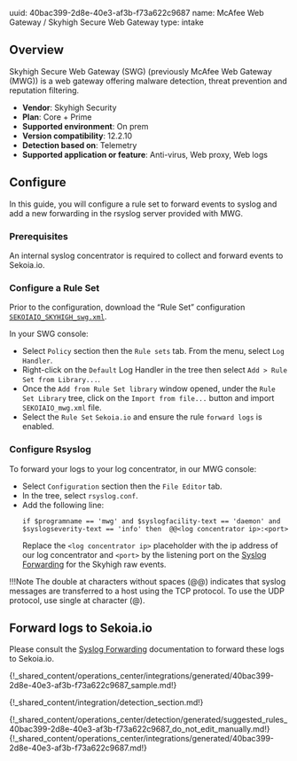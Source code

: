 uuid: 40bac399-2d8e-40e3-af3b-f73a622c9687
name: McAfee Web Gateway / Skyhigh Secure Web Gateway
type: intake

## Overview
Skyhigh Secure Web Gateway (SWG) (previously McAfee Web Gateway (MWG)) is a web gateway offering malware detection, threat prevention and reputation filtering.

- **Vendor**: Skyhigh Security
- **Plan**: Core + Prime
- **Supported environment**: On prem 
- **Version compatibility**: 12.2.10
- **Detection based on**: Telemetry
- **Supported application or feature**: Anti-virus, Web proxy,	Web logs	


## Configure

In this guide, you will configure a rule set to forward events to syslog and add a new forwarding in the rsyslog server provided with MWG.

### Prerequisites

An internal syslog concentrator is required to collect and forward events to Sekoia.io.

### Configure a Rule Set

Prior to the configuration, download the “Rule Set” configuration [`SEKOIAIO_SKYHIGH_swg.xml`](/assets/integration/network/skyhigh_secure_web_gateway/SEKOIAIO_SKYHIGH_swg.xml).


In your SWG console:

- Select `Policy` section then the `Rule sets` tab. From the menu, select `Log Handler`.
- Right-click on the `Default` Log Handler in the tree then select `Add > Rule Set from Library...`.
- Once the `Add from Rule Set library` window opened, under the `Rule Set Library` tree, click on the `Import from file...` button and import `SEKOIAIO_mwg.xml` file.
- Select the `Rule Set` `Sekoia.io` and ensure the rule `forward logs` is enabled.


### Configure Rsyslog

To forward your logs to your log concentrator, in our MWG console:

- Select `Configuration` section then the `File Editor` tab.
- In the tree, select `rsyslog.conf`.
- Add the following line:
  ```
  if $programname == 'mwg' and $syslogfacility-text == 'daemon' and $syslogseverity-text == 'info' then  @@<log concentrator ip>:<port>
  ```
  Replace the `<log concentrator ip>` placeholder with the ip address of our log concentrator and `<port>` by the listening port on the [Syslog Forwarding](../../../ingestion_methods/sekoiaio_forwarder/) for the Skyhigh raw events.

!!!Note
  The double at characters without spaces (@@) indicates that syslog messages are transferred to a host using the TCP protocol. To use the UDP protocol, use single at character (@).


## Forward logs to Sekoia.io

Please consult the [Syslog Forwarding](../../../ingestion_methods/sekoiaio_forwarder/) documentation to forward these logs to Sekoia.io.

{!_shared_content/operations_center/integrations/generated/40bac399-2d8e-40e3-af3b-f73a622c9687_sample.md!}


{!_shared_content/integration/detection_section.md!}

{!_shared_content/operations_center/detection/generated/suggested_rules_40bac399-2d8e-40e3-af3b-f73a622c9687_do_not_edit_manually.md!}
{!_shared_content/operations_center/integrations/generated/40bac399-2d8e-40e3-af3b-f73a622c9687.md!}

